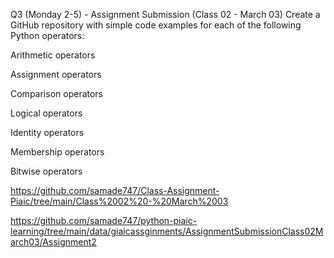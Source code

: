 Q3 (Monday 2-5) - Assignment Submission (Class 02 - March 03)
Create a GitHub repository with simple code examples for each of the following Python operators:



Arithmetic operators

Assignment operators

Comparison operators

Logical operators

Identity operators

Membership operators

Bitwise operators   

https://github.com/samade747/Class-Assignment-Piaic/tree/main/Class%2002%20-%20March%2003


https://github.com/samade747/python-piaic-learning/tree/main/data/giaicassginments/AssignmentSubmissionClass02March03/Assignment2
